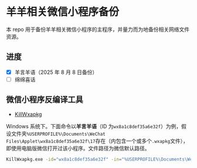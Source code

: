 # 羊羊相关微信小程序备份

本 repo 用于备份羊羊相关微信小程序的主程序，并量力而为地备份相关网络文件资源。

## 进度

- [x] 羊言羊语（2025 年 8 月 8 日备份）
- [ ] 绵绵喜话

## 微信小程序反编译工具

- [KillWxapkg](https://github.com/Ackites/KillWxapkg)

Windows 系统下。下面命令以**羊言羊语**（ID 为`wx8a1c8def35a6e32f`）为例，假设文件夹`%USERPROFILE%\Documents\WeChat Files\Applet\wx8a1c8def35a6e32f\17`存在（内包含一个或多个`.wxapkg`文件），即使用电脑版微信打开过该小程序。文件路径为微信默认路径。

```bash
KillWxapkg.exe -id="wx8a1c8def35a6e32f" -in="%USERPROFILE%\Documents\WeChat Files\Applet\wx8a1c8def35a6e32f\17" -out="./羊言羊语" -restore -pretty
```
